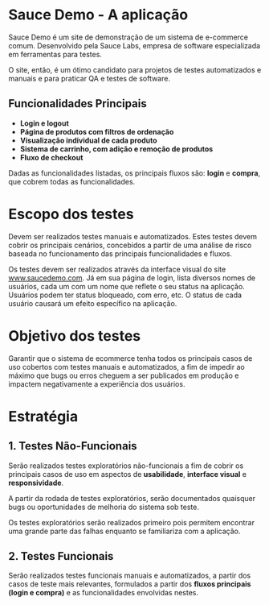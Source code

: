 # Sauce Demo - A aplicação

Sauce Demo é um site de demonstração de um sistema de e-commerce comum.
Desenvolvido pela Sauce Labs, empresa de software especializada em ferramentas para testes.

O site, então, é um ótimo candidato para projetos de testes automatizados e manuais e para praticar QA e testes de software.

## Funcionalidades Principais

- **Login e logout**
- **Página de produtos com filtros de ordenação**
- **Visualização individual de cada produto**
- **Sistema de carrinho, com adição e remoção de produtos**
- **Fluxo de checkout**

Dadas as funcionalidades listadas, os principais fluxos são: **login** e **compra**, que cobrem todas as funcionalidades.

# Escopo dos testes

Devem ser realizados testes manuais e automatizados. Estes testes devem cobrir os principais cenários, concebidos a partir de uma análise de risco baseada no funcionamento das principais funcionalidades e fluxos.

Os testes devem ser realizados através da interface visual do site www.saucedemo.com. 
Já em sua página de login, lista diversos nomes de usuários, cada um com um nome que reflete o seu status na aplicação. Usuários podem ter status bloqueado, com erro, etc. O status de cada usuário causará um efeito específico na aplicação.

# Objetivo dos testes

Garantir que o sistema de ecommerce tenha todos os principais casos de uso cobertos com testes manuais e automatizados, a fim de impedir ao máximo que bugs ou erros cheguem a ser publicados em produção e impactem negativamente a experiência dos usuários.

# Estratégia

## 1. Testes Não-Funcionais

Serão realizados testes exploratórios não-funcionais a fim de cobrir os principais casos de uso em aspectos de **usabilidade**, **interface visual** e **responsividade**.

A partir da rodada de testes exploratórios, serão documentados quaisquer bugs ou oportunidades de melhoria do sistema sob teste.

Os testes exploratórios serão realizados primeiro pois permitem encontrar uma grande parte das falhas enquanto se familiariza com a aplicação.

## 2. Testes Funcionais

Serão realizados testes funcionais manuais e automatizados, a partir dos casos de teste mais relevantes, formulados a partir dos **fluxos principais** **(login e compra)** e as funcionalidades envolvidas nestes.
